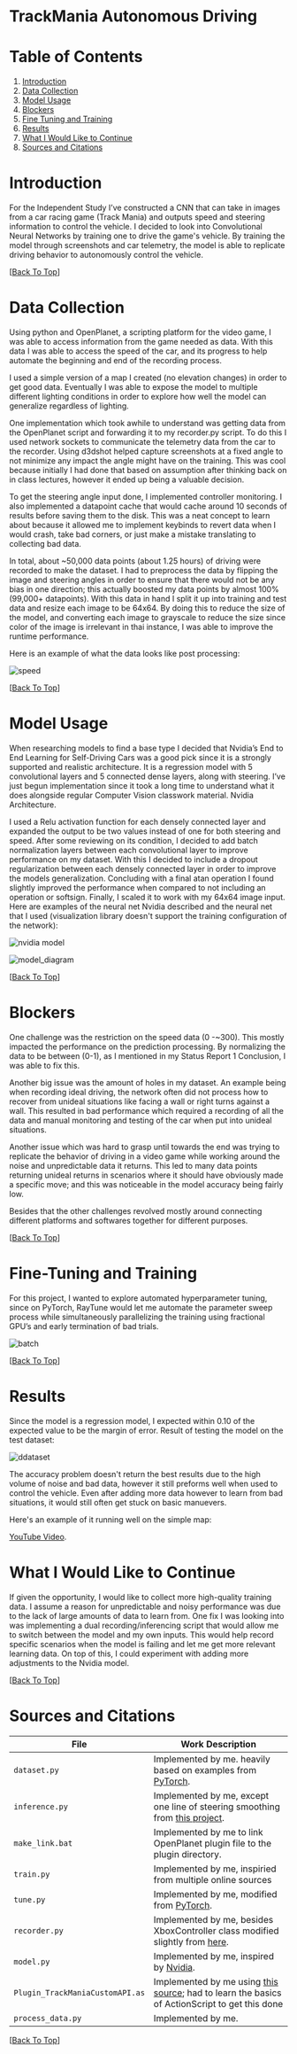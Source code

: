 # TrackMania Autonomous Driving

# Table of Contents
1. [Introduction](#introduction) 
3. [Data Collection](#data-collection) 
4. [Model Usage](#model-usage)
5. [Blockers](#blockers)
6. [Fine Tuning and Training](#fine-tuning-and-training)
7. [Results](#results)
8. [What I Would Like to Continue](#what-i-would-like-to-continue)
9. [Sources and Citations](#sources-and-citations) 

# Introduction 

For the Independent Study I’ve constructed a CNN that can take in images from a car racing game (Track Mania) and outputs speed and steering information to control the vehicle. I decided to look into Convolutional Neural Networks by training one to drive the game's vehicle. By training the model through screenshots and car telemetry, the model is able to replicate driving behavior to autonomously control the vehicle. 

 [[Back To Top](#table-of-contents)]
 
# Data Collection 

Using python and OpenPlanet, a scripting platform for the video game, I was able to access
information from the game needed as data. With this data I was able to access the speed of the car, and its progress to help automate the beginning and end of the recording process. 

I used a simple version of a map I created (no elevation changes) in order to get good data. Eventually I was able to expose the model to multiple different lighting conditions in order to explore how well the model can generalize regardless of lighting. 

One implementation which took awhile to understand was getting data from the OpenPlanet script and forwarding it to my recorder.py script. To do this I used network sockets to communicate the telemetry data from the car to the recorder. Using d3dshot helped capture screenshots at a fixed angle to not minimize any impact the angle might have on the training. This was cool because initially I had done that based on assumption after thinking back on in class lectures, however it ended up being a valuable decision. 

To get the steering angle input done, I implemented controller monitoring. I also implemented a datapoint cache that would cache around 10 seconds of results before saving them to the disk. This was a neat concept to learn about because it allowed me to implement keybinds to revert data when I would crash, take bad corners, or just make a mistake translating to collecting bad data.

In total, about ~50,000 data points (about 1.25 hours) of driving were recorded to make the dataset. I had to preprocess the data by flipping the image and steering angles in order to ensure that there would not be any bias in one direction; this actually boosted my data points by almost 100% (99,000+ datapoints). With this data in hand I split it up into training and test data and resize each image to be 64x64. By doing this to reduce the size of the model, and converting each image to grayscale to reduce the size since color of the image is irrelevant in thai instance, I was able to improve the runtime performance. 

Here is an example of what the data looks like post processing:

![speed ](https://user-images.githubusercontent.com/72223941/207712744-0d24dda3-3e00-47d8-a348-446f7457fc0e.png)
 
 [[Back To Top](#table-of-contents)]
 
# Model Usage 

When researching models to find a base type I decided that Nvidia’s End to End Learning for
Self-Driving Cars was a good pick since it is a strongly supported and realistic architecture. It is
a regression model with 5 convolutional layers and 5 connected dense layers, along with
steering. I’ve just begun implementation since it took a long time to understand what it does
alongside regular Computer Vision classwork material. Nvidia Architecture.

I used a Relu activation function for each densely connected layer and expanded the output to be two values instead of one for both steering and speed. After some reviewing on its condition, I decided to add batch normalization layers between each convolutional layer to improve performance on my dataset. With this I decided to include a dropout regularization between each densely connected layer in order to improve the models generalization. Concluding with a final atan operation I found slightly improved the performance when compared to not including an operation or softsign. Finally, I scaled it to work with my 64x64 image input. Here are examples of the neural net Nvidia described and the neural net that I used (visualization library doesn't support the training configuration of the network):

![nvidia model](https://user-images.githubusercontent.com/72223941/207716475-2092c282-09e8-4beb-82d8-2f772b821fa5.png)

![model_diagram](https://user-images.githubusercontent.com/72223941/207716028-c118a944-90aa-498b-b239-fedfee6dac49.png)

[[Back To Top](#table-of-contents)]

# Blockers 

One challenge was the restriction on the speed data (0 -~300). This mostly impacted the performance on the prediction processing. By normalizing the data to be between (0-1), as I mentioned in my Status Report 1 Conclusion, I was able to fix this. 

Another big issue was the amount of holes in my dataset. An example being when recording ideal driving, the network often did not process how to recover from unideal situations like facing a wall or right turns against a wall. This resulted in bad performance which required a recording of all the data and manual monitoring and testing of the car when put into unideal situations. 

Another issue which was hard to grasp until towards the end was trying to replicate the behavior of driving in a  video game while working around the noise and unpredictable data it returns. This led to many data points returning unideal returns in scenarios where it should have obviously made a specific move; and this was noticeable in the model accuracy being fairly low. 

Besides that the other challenges revolved mostly around connecting different platforms and softwares together for different purposes. 

[[Back To Top](#table-of-contents)]

# Fine-Tuning and Training

For this project, I wanted to explore automated hyperparameter tuning, since on PyTorch, RayTune would let me automate the parameter sweep process while simultaneously parallelizing the training using fractional GPU’s and early termination of bad trials. 

![batch](https://user-images.githubusercontent.com/72223941/207721387-83e0e156-afd9-4b76-ac95-172ebb94a872.png)

[[Back To Top](#table-of-contents)]

# Results 

Since the model is a regression model, I expected within 0.10 of the expected value to be the margin of error. Result of testing the model on the test dataset: 

![ddataset](https://user-images.githubusercontent.com/72223941/207722255-f1a113d5-5239-4618-82a0-32842cafec94.png)

The accuracy problem doesn't return the best results due to the high volume of noise and bad data, however it still preforms well when used to control the vehicle. Even after adding more data however to learn from bad situations, it would still often get stuck on basic manuevers.

Here's an example of it running well on the simple map: 

[YouTube Video](https://youtu.be/-1cM-NEqQuY).



# What I Would Like to Continue

If given the opportunity, I would like to collect more high-quality training data. I assume a reason for unpredictable and noisy performance was due to the lack of large amounts of data to learn from. One fix I was looking into was implementing a dual recording/inferencing script that would allow me to switch between the model and my own inputs. This would help record specific scenarios when the model is failing and let me get more relevant learning data. On top of this, I could experiment with adding more adjustments to the Nvidia model. 

[[Back To Top](#table-of-contents)]

# Sources and Citations 

| File | Work Description |
| --  | --- |
| `dataset.py` | Implemented by me. heavily based on examples from [PyTorch](https://pytorch.org/tutorials/beginner/basics/data_tutorial.html). |
| `inference.py` | Implemented by me, except one line of steering smoothing from [this project](https://github.com/SullyChen/Autopilot-TensorFlow/). |
| `make_link.bat` | Implemented by me to link OpenPlanet plugin file to the plugin directory. |
| `train.py` | Implemented by me, inspiried from multiple online sources |
| `tune.py` | Implemented by me, modified from [PyTorch](https://pytorch.org/tutorials/beginner/basics/intro.html). |
| `recorder.py` | Implemented by me, besides XboxController class modified slightly from [here](https://stackoverflow.com/questions/46506850/how-can-i-get-input-from-an-xbox-one-controller-in-python). |
| `model.py` | Implemented by me, inspired by [Nvidia](https://arxiv.org/pdf/1604.07316.pdf). |
| `Plugin_TrackManiaCustomAPI.as` | Implemented by me using [this source](https://trackmania-api-node.netlify.app/); had to learn the basics of ActionScript to get this done |
| `process_data.py` | Implemented by me. |


[[Back To Top](#table-of-contents)]

